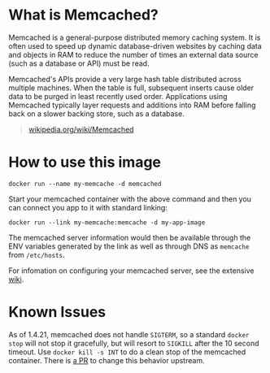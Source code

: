# What is Memcached?

Memcached is a general-purpose distributed memory caching system. It is often
used to speed up dynamic database-driven websites by caching data and objects in
RAM to reduce the number of times an external data source (such as a database or
API) must be read.

Memcached's APIs provide a very large hash table distributed across multiple
machines. When the table is full, subsequent inserts cause older data to be
purged in least recently used order. Applications using Memcached typically
layer requests and additions into RAM before falling back on a slower backing
store, such as a database.

> [wikipedia.org/wiki/Memcached](https://en.wikipedia.org/wiki/Memcached)

# How to use this image

    docker run --name my-memcache -d memcached

Start your memcached container with the above command and then you can connect
you app to it with standard linking:

    docker run --link my-memcache:memcache -d my-app-image

The memcached server information would then be available through the ENV
variables generated by the link as well as through DNS as `memcache` from
`/etc/hosts`.

For infomation on configuring your memcached server, see the extensive [wiki](https://code.google.com/p/memcached/wiki/NewStart).

# Known Issues

As of 1.4.21, memcached does not handle `SIGTERM`, so a standard `docker stop`
will not stop it gracefully, but will resort to `SIGKILL` after the 10 second
timeout.  Use `docker kill -s INT` to do a clean stop of the memcached
container.  There is [a PR](https://github.com/memcached/memcached/pull/88) to
change this behavior upstream.
